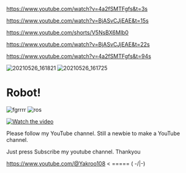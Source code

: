 https://www.youtube.com/watch?v=4a2fSMTFgfs&t=3s

https://www.youtube.com/watch?v=BjASvCJjEAE&t=15s

https://www.youtube.com/shorts/V5NsBX6Mlb0

https://www.youtube.com/watch?v=BjASvCJjEAE&t=22s

https://www.youtube.com/watch?v=4a2fSMTFgfs&t=94s


![20210526_161821](https://user-images.githubusercontent.com/56666070/211190824-e3ed88b3-84ff-44c5-95ce-7df73250a568.jpg)
![20210526_161725](https://user-images.githubusercontent.com/56666070/211190829-027b01fa-db5a-40af-8f70-abfed70a402c.jpg)
# Robot!
![fgrrrr](https://user-images.githubusercontent.com/56666070/210162091-17c11537-01fe-4f14-96c4-c89938f6f03d.PNG)
![ros](https://user-images.githubusercontent.com/56666070/210162098-eba8a29b-dd13-4206-ad7c-8bf7f83b3772.PNG)


[![Watch the video](https://i.imgur.com/vKb2F1B.png)](https://www.youtube.com/watch?v=4a2fSMTFgfs&t=3s)

Please follow my YouTube channel. Still a newbie to make a YouTube channel.

Just press Subscribe my youtube channel. Thankyou

https://www.youtube.com/@Yakroo108  < ===== ( -/|\-) 

